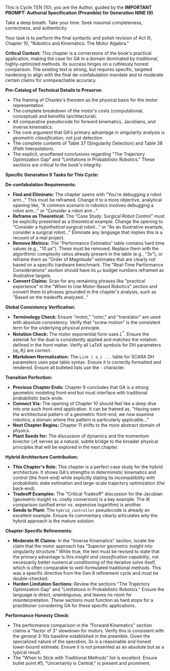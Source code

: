This is Cycle TEN (10); you are the Author, guided by the **IMPORTANT PROMPT: Authorial Specification (Preamble) for Generation NINE (9)**.

Take a deep breath. Take your time. Seek maximal completeness, correctness, and authenticity.

Your task is to perform the final syntactic and polish revision of Act III, Chapter 10, "Robotics and Kinematics: The Motor Algebra."

**Critical Context:** This chapter is a cornerstone of the book's practical application, making the case for GA in a domain dominated by traditional, highly-optimized methods. Its success hinges on a ruthlessly honest comparison. The existing text is strong, but requires specific, targeted hardening to align with the final de-confabulation mandate and to moderate certain claims for unimpeachable accuracy.

**Pre-Catalog of Technical Details to Preserve:**
- The framing of Chasles's theorem as the physical basis for the motor representation.
- The complete breakdown of the motor's costs (computational, conceptual) and benefits (architectural).
- All comparative pseudocode for forward kinematics, Jacobians, and inverse kinematics.
- The core argument that GA's primary advantage in singularity analysis is *geometric classification*, not just detection.
- The complete contents of Table 37 (Singularity Detection) and Table 38 (Path Interpolation).
- The explicit, unsoftened conclusions regarding "The Trajectory Optimization Gap" and "Limitations in Probabilistic Robotics." These sections are critical to the book's integrity.

**Specific Generation 9 Tasks for This Cycle:**

**De-confabulation Requirements:**
- **Find and Eliminate:** The chapter opens with "You're debugging a robot arm..." This must be reframed. Change it to a more objective, analytical opening like, "A common scenario in robotics involves debugging a robot arm..." or "Consider a robot arm..."
- **Reframe as Theoretical:** The "Case Study: Surgical Robot Control" must be explicitly presented as a theoretical example. Change the opening to "Consider a *hypothetical* surgical robot..." or "As an illustrative example, consider a surgical robot..." Eliminate any language that implies this is a recount of a real project.
- **Remove Metrics:** The "Performance Estimates" table contains hard time values (e.g., "10 μs"). These must be removed. Replace them with the algorithmic complexity ratios already present in the table (e.g., "3x"), or reframe them as "Order of Magnitude" estimates that are clearly not based on a specific hardware benchmark. The "Real-Time Performance Considerations" section should have its `μs` budget numbers reframed as illustrative targets.
- **Convert Claims:** Scan for any remaining phrases like "practical experience" in the "When to Use Motor-Based Robotics" section and convert them to phrases grounded in the chapter's analysis, such as "Based on the tradeoffs analyzed..."

**Global Consistency Verification:**
- **Terminology Check:** Ensure "motor," "rotor," and "translator" are used with absolute consistency. Verify that "screw motion" is the consistent term for the underlying physical principle.
- **Notation Check:** The motor exponential form uses $L^*$. Ensure the asterisk for the dual is consistently applied and matches the notation defined in the front matter. Verify all LaTeX symbols for DH parameters ($\alpha_i, \theta_i$) are correct.
- **Markdown Normalization:** The `Link | a_i ...` table for SCARA DH parameters uses pipe table syntax. Ensure it is correctly formatted and rendered. Ensure all bulleted lists use the `-` character.

**Transition Perfection:**
- **Previous Chapter Ends:** Chapter 9 concludes that GA is a strong geometric modeling front-end but must interface with traditional probabilistic back-ends.
- **Connect Via:** The opening of Chapter 10 should feel like a deep dive into one such front-end application. It can be framed as, "Having seen the architectural pattern of a geometric front-end, we now examine robotics, a domain where this pattern is particularly applicable..."
- **Next Chapter Begins:** Chapter 11 shifts to the more abstract domain of physics.
- **Plant Seeds for:** The discussion of dynamics and the momentum bivector ($\mathcal{P}$) serves as a natural, subtle bridge to the broader physical principles that will be explored in the next chapter.

**Hybrid Architecture Contribution:**
- **This Chapter's Role:** This chapter is a perfect case study for the hybrid architecture. It shows GA's strengths in deterministic kinematics and control (the front-end) while explicitly stating its incompatibility with probabilistic state estimation and large-scale trajectory optimization (the back-end).
- **Tradeoff Examples:** The "Critical Tradeoff" discussion for the Jacobian (geometric insight vs. costly conversion) is a key example. The IK comparison (unified error vs. expensive logarithm) is another.
- **Seeds to Plant:** The `hybrid_controller` pseudocode is already an excellent example. Ensure its commentary clearly articulates *why* the hybrid approach is the mature solution.

**Chapter-Specific Refinements:**
- **Moderate IK Claims:** In the "Inverse Kinematics" section, locate the claim that the motor approach has "Superior geometric insight into singularity structure." While true, the text must be revised to state that the primary advantage is this *insight and classification capability*, not necessarily better numerical conditioning of the iterative solve itself, which is often comparable to well-formulated traditional methods. This was a specific directive from the Gen 8 refinement cycle and must be double-checked.
- **Harden Limitation Sections:** Review the sections "The Trajectory Optimization Gap" and "Limitations in Probabilistic Robotics." Ensure the language is direct, unambiguous, and leaves no room for misinterpretation. These sections must function as hard stops for a practitioner considering GA for these specific applications.

**Performance Honesty Check:**
- The performance comparison in the "Forward Kinematics" section claims a "factor of 3" slowdown for motors. Verify this is consistent with the general 3-10x baseline established in the preamble. Given the specialized nature of the operation, 3x is a reasonable and honest lower-bound estimate. Ensure it is not presented as an absolute but as a typical result.
- The "When to Stick with Traditional Methods" list is excellent. Ensure bullet point #5, "Uncertainty is Central," is present and prominent.
